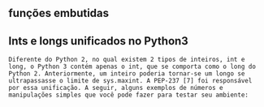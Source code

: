 ## funções embutidas



## Ints e longs unificados no Python3
    Diferente do Python 2, no qual existem 2 tipos de inteiros, int e long, o Python 3 contém apenas o int, que se comporta como o long do Python 2. Anteriormente, um inteiro poderia tornar-se um longo se ultrapassasse o limite de sys.maxint. A PEP-237 [7] foi responsável por essa unificação. A seguir, alguns exemplos de números e manipulações simples que você pode fazer para testar seu ambiente: